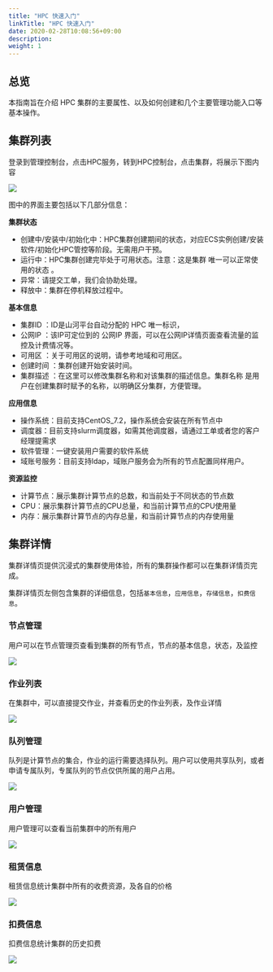 ```yaml
---
title: "HPC 快速入门"
linkTitle: "HPC 快速入门"
date: 2020-02-28T10:08:56+09:00
description:
weight: 1
---
```




## 总览

本指南旨在介绍 HPC 集群的主要属性、以及如何创建和几个主要管理功能入口等基本操作。

## 集群列表

登录到管理控制台，点击HPC服务，转到HPC控制台，点击集群，将展示下图内容

![](../_images/hpc_cluster1.png)

图中的界面主要包括以下几部分信息：

**集群状态**

* 创建中/安装中/初始化中：HPC集群创建期间的状态，对应ECS实例创建/安装软件/初始化HPC管控等阶段。无需用户干预。
* 运行中：HPC集群创建完毕处于可用状态。注意：这是集群 唯一可以正常使用的状态 。
* 异常：请提交工单，我们会协助处理。
* 释放中：集群在停机释放过程中。

**基本信息**

* 集群ID ：ID是山河平台自动分配的 HPC 唯一标识，
* 公网IP ：该IP可定位到的 公网IP 界面，可以在公网IP详情页面查看流量的监控及计费情况等。
* 可用区 ：关于可用区的说明，请参考地域和可用区。
* 创建时间 ：集群创建开始安装时间。
* 集群描述 ：在这里可以修改集群名称和对该集群的描述信息。集群名称 是用户在创建集群时赋予的名称，以明确区分集群，方便管理。

**应用信息**

* 操作系统：目前支持CentOS_7.2，操作系统会安装在所有节点中
* 调度器：目前支持slurm调度器，如需其他调度器，请通过工单或者您的客户经理提需求
* 软件管理：一键安装用户需要的软件系统
* 域账号服务：目前支持ldap，域账户服务会为所有的节点配置同样用户。

**资源监控**

* 计算节点：展示集群计算节点的总数，和当前处于不同状态的节点数
* CPU：展示集群计算节点的CPU总量，和当前计算节点的CPU使用量
* 内存：展示集群计算节点的内存总量，和当前计算节点的内存使用量

## 集群详情

集群详情页提供沉浸式的集群使用体验，所有的集群操作都可以在集群详情页完成。

集群详情页左侧包含集群的详细信息，包括`基本信息`，`应用信息`，`存储信息`，`扣费信息`。

### 节点管理

用户可以在节点管理页查看到集群的所有节点，节点的基本信息，状态，及监控

![](../_images/hpc_cluster2.png)

### 作业列表

在集群中，可以直接提交作业，并查看历史的作业列表，及作业详情

![](../_images/hpc_cluster3.png)

### 队列管理

队列是计算节点的集合，作业的运行需要选择队列。用户可以使用共享队列，或者申请专属队列，专属队列的节点仅供所属的用户占用。

![](../_images/hpc_cluster4.png)

### 用户管理

用户管理可以查看当前集群中的所有用户

![](../_images/hpc_cluster5.png)

### 租赁信息

租赁信息统计集群中所有的收费资源，及各自的价格

![](../_images/hpc_cluster6.png)

### 扣费信息

扣费信息统计集群的历史扣费

![](../_images/hpc_cluster7.png)


